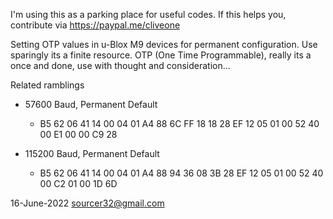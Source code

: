 I'm using this as a parking place for useful codes. If this helps you, contribute via https://paypal.me/cliveone

Setting OTP values in u-Blox M9 devices for permanent configuration. Use sparingly its a finite resource. OTP (One Time Programmable), really its a once and done, use with thought and consideration...

Related ramblings

  * 57600 Baud, Permanent Default
    *  B5 62 06 41 14 00 04 01 A4 88 6C FF 18 18 28 EF 12 05 01 00 52 40 00 E1 00 00 C9 28

  * 115200 Baud, Permanent Default
    *  B5 62 06 41 14 00 04 01 A4 88 94 36 08 3B 28 EF 12 05 01 00 52 40 00 C2 01 00 1D 6D

16-June-2022  sourcer32@gmail.com 
